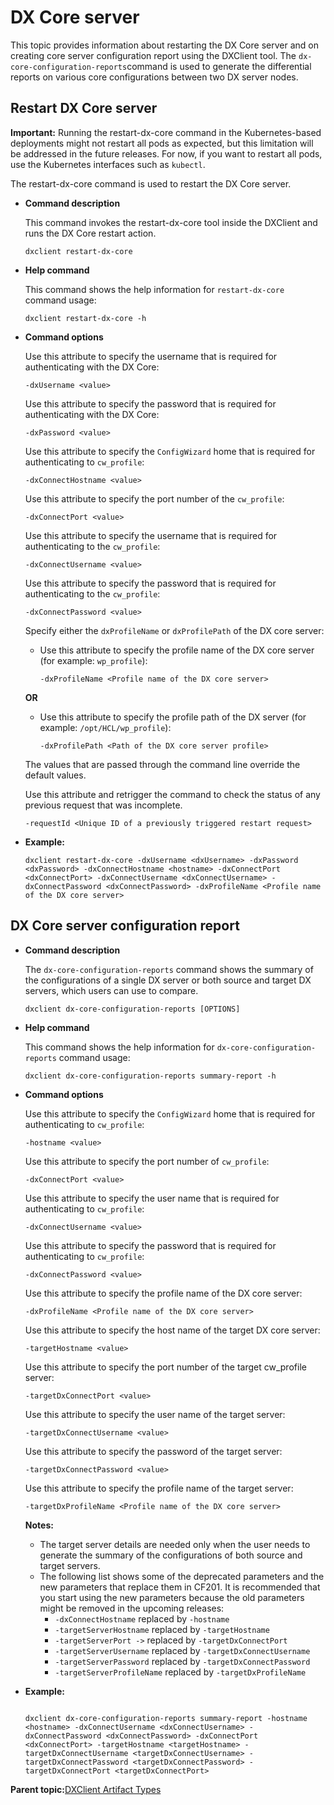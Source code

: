 # DX Core server

This topic provides information about restarting the DX Core server and on creating core server configuration report using the DXClient tool. The `dx-core-configuration-reports`command is used to generate the differential reports on various core configurations between two DX server nodes.

## Restart DX Core server

**Important:** Running the restart-dx-core command in the Kubernetes-based deployments might not restart all pods as expected, but this limitation will be addressed in the future releases. For now, if you want to restart all pods, use the Kubernetes interfaces such as `kubectl`.

The restart-dx-core command is used to restart the DX Core server.

-   **Command description**

    This command invokes the restart-dx-core tool inside the DXClient and runs the DX Core restart action.

    ```
    dxclient restart-dx-core
    ```

-   **Help command**

    This command shows the help information for `restart-dx-core` command usage:

    ```
    dxclient restart-dx-core -h
    ```

-   **Command options**

    Use this attribute to specify the username that is required for authenticating with the DX Core:

    ```
    -dxUsername <value> 
    ```

    Use this attribute to specify the password that is required for authenticating with the DX Core:

    ```
    -dxPassword <value>
    ```

    Use this attribute to specify the `ConfigWizard` home that is required for authenticating to `cw_profile`:

    ```
    -dxConnectHostname <value>
    ```

    Use this attribute to specify the port number of the `cw_profile`:

    ```
    -dxConnectPort <value>
    ```

    Use this attribute to specify the username that is required for authenticating to the `cw_profile`:

    ```
    -dxConnectUsername <value>
    ```

    Use this attribute to specify the password that is required for authenticating to the `cw_profile`:

    ```
    -dxConnectPassword <value>
    ```

    Specify either the `dxProfileName` or `dxProfilePath` of the DX core server:

    -   Use this attribute to specify the profile name of the DX core server \(for example: `wp_profile`\):

        ```
        -dxProfileName <Profile name of the DX core server>
        ```

    **OR**

    -   Use this attribute to specify the profile path of the DX server \(for example: `/opt/HCL/wp_profile`\):

        ```
        -dxProfilePath <Path of the DX core server profile> 
        ```

    The values that are passed through the command line override the default values.

    Use this attribute and retrigger the command to check the status of any previous request that was incomplete.

    ```
    -requestId <Unique ID of a previously triggered restart request>
    ```

-   **Example:**

    ```
    dxclient restart-dx-core -dxUsername <dxUsername> -dxPassword <dxPassword> -dxConnectHostname <hostname> -dxConnectPort <dxConnectPort> -dxConnectUsername <dxConnectUsername> -dxConnectPassword <dxConnectPassword> -dxProfileName <Profile name of the DX core server>
    ```


## DX Core server configuration report

-   **Command description**

    The `dx-core-configuration-reports` command shows the summary of the configurations of a single DX server or both source and target DX servers, which users can use to compare.

    ```
    dxclient dx-core-configuration-reports [OPTIONS]
    ```

-   **Help command**

    This command shows the help information for `dx-core-configuration-reports` command usage:

    ```
    dxclient dx-core-configuration-reports summary-report -h
    ```

-   **Command options**

    Use this attribute to specify the `ConfigWizard` home that is required for authenticating to `cw_profile`:

    ```
    -hostname <value>
    ```

    Use this attribute to specify the port number of `cw_profile`:

    ```
    -dxConnectPort <value>
    ```

    Use this attribute to specify the user name that is required for authenticating to `cw_profile`:

    ```
    -dxConnectUsername <value>
    ```

    Use this attribute to specify the password that is required for authenticating to `cw_profile`:

    ```
    -dxConnectPassword <value>
    ```

    Use this attribute to specify the profile name of the DX core server:

    ```
    -dxProfileName <Profile name of the DX core server>
    ```

    Use this attribute to specify the host name of the target DX core server:

    ```
    -targetHostname <value>
    ```

    Use this attribute to specify the port number of the target cw\_profile server:

    ```
    -targetDxConnectPort <value>
    ```

    Use this attribute to specify the user name of the target server:

    ```
    -targetDxConnectUsername <value>
    ```

    Use this attribute to specify the password of the target server:

    ```
    -targetDxConnectPassword <value>
    ```

    Use this attribute to specify the profile name of the target server:

    ```
    -targetDxProfileName <Profile name of the DX core server>
    ```

    **Notes:**

    -   The target server details are needed only when the user needs to generate the summary of the configurations of both source and target servers.
    -   The following list shows some of the deprecated parameters and the new parameters that replace them in CF201. It is recommended that you start using the new parameters because the old parameters might be removed in the upcoming releases:
        -   `-dxConnectHostname` replaced by `-hostname`
        -   `-targetServerHostname` replaced by `-targetHostname`
        -   `-targetServerPort ->` replaced by `-targetDxConnectPort`
        -   `-targetServerUsername` replaced by `-targetDxConnectUsername`
        -   `-targetServerPassword` replaced by `-targetDxConnectPassword`
        -   `-targetServerProfileName` replaced by `-targetDxProfileName`
-   **Example:**

    ```
    
    dxclient dx-core-configuration-reports summary-report -hostname <hostname> -dxConnectUsername <dxConnectUsername> -dxConnectPassword <dxConnectPassword> -dxConnectPort <dxConnectPort> -targetHostname <targetHostname> -targetDxConnectUsername <targetDxConnectUsername> -targetDxConnectPassword <targetDxConnectPassword> -targetDxConnectPort <targetDxConnectPort>
    ```


**Parent topic:**[DXClient Artifact Types](../containerization/dxclientartifacts.md)

